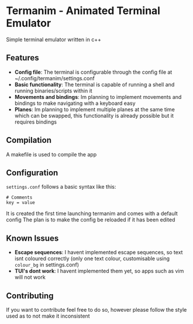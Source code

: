 # Termanim - Animated Terminal Emulator

Simple terminal emulator written in c++

## Features

- **Config file**: The terminal is configurable through the config file at ~/.config/termanim/settings.conf
- **Basic functionality**: The terminal is capable of running a shell and running binaries/scripts within it
- **Movements and bindings**: Im planning to implement movements and bindings to make navigating with a keyboard easy
- **Planes**: Im planning to implement multiple planes at the same time which can be swapped, this functionality is already possible but it requires bindings 

## Compilation

A makefile is used to compile the app

## Configuration

`settings.conf` follows a basic syntax like this:
```
# Comments
key = value
```
It is created the first time launching termanim and comes with a default config
The plan is to make the config be reloaded if it has been edited
## Known Issues

- **Escape sequences**: I havent implemented escape sequences, so text isnt coloured correctly (only one text colour, customisable using `colour_bg` in settings.conf)
- **TUI's dont work**: I havent implemented them yet, so apps such as vim will not work

## Contributing

If you want to contribute feel free to do so, however please follow the style used as to not make it inconsistent
